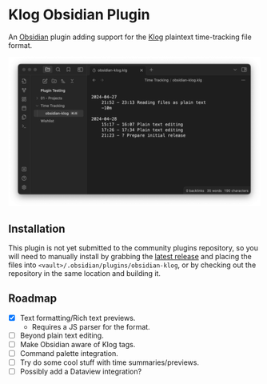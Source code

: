 # Klog Obsidian Plugin

An [Obsidian](https://obsidian.md) plugin adding support for the
[Klog](https://klog.jotaen.net/) plaintext time-tracking file format.

![preview screenshot](./preview.png)

## Installation

This plugin is not yet submitted to the community plugins repository, so you
will need to manually install by grabbing the
[latest release](https://github.com/ovyerus/obsidian-klog/releases/latest) and
placing the files into `<vault>/.obsidian/plugins/obsidian-klog`, or by checking
out the repository in the same location and building it.

## Roadmap

- [x] Text formatting/Rich text previews.
  - Requires a JS parser for the format.
- [ ] Beyond plain text editing.
- [ ] Make Obsidian aware of Klog tags.
- [ ] Command palette integration.
- [ ] Try do some cool stuff with time summaries/previews.
- [ ] Possibly add a Dataview integration?
